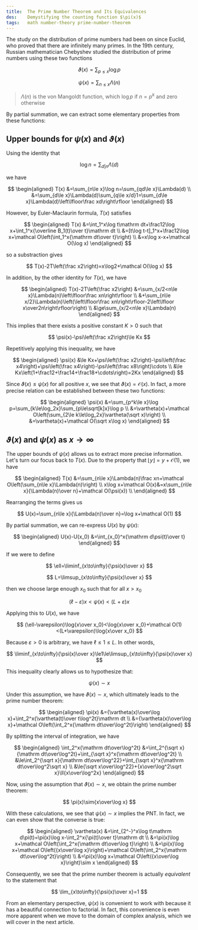 ```yaml
---
title:  The Prime Number Theorem and Its Equivalences
des:    Demystifying the counting function $\pi(x)$
tags:   math number-theory prime-number-theorem
---
```


The study on the distribution of prime numbers had been on since Euclid, who proved that there are infinitely many primes. In the 19th century, Russian mathematician Chebyshev studied the distribution of prime numbers using these two functions

$$
\vartheta(x)=\sum_{p\le x}\log p
$$

$$
\psi(x)=\sum_{n\le x}\Lambda(n)
$$

> $\Lambda(n)$ is the von Mangoldt function, which $\log p$ if $n=p^k$ and zero otherwise

By partial summation, we can extract some elementary properties from these functions:

## Upper bounds for $\psi(x)$ and $\vartheta(x)$

Using the identity that

$$
\log n=\sum_{d|n}\Lambda(d)
$$

we have

$$
\begin{aligned}
T(x)
&=\sum_{n\le x}\log n=\sum_{qd\le x}\Lambda(d) \\
&=\sum_{d\le x}\Lambda(d)\sum_{q\le x/d}1=\sum_{d\le x}\Lambda(d)\left\lfloor\frac xd\right\rfloor
\end{aligned}
$$

However, by Euler-Maclaurin formula, $T(x)$ satisfies

$$
\begin{aligned}
T(x)
&=\int_1^x\log t\mathrm dt+\frac12\log x+\int_1^x{\overline B_1(t)\over t}\mathrm dt \\
&=[t\log t-t]_1^x+\frac12\log x+\mathcal O\left(\int_1^x{\mathrm dt\over t}\right) \\
&=x\log x-x+\mathcal O(\log x)
\end{aligned}
$$

so a substraction gives

$$
T(x)-2T\left(\frac x2\right)=x\log2+\mathcal O(\log x)
$$

In addition, by the other identity for $T(x)$, we have

$$
\begin{aligned}
T(x)-2T\left(\frac x2\right)
&=\sum_{x/2<n\le x}\Lambda(n)\left\lfloor\frac xn\right\rfloor \\
&+\sum_{n\le x/2}\Lambda(n)\left(\left\lfloor\frac xn\right\rfloor-2\left\lfloor x\over2n\right\rfloor\right) \\
&\ge\sum_{x/2<n\le x}\Lambda(n)
\end{aligned}
$$

This implies that there exists a positive constant $K>0$ such that

$$
\psi(x)-\psi\left(\frac x2\right)\le Kx
$$

Repetitively applying this inequality, we have

$$
\begin{aligned}
\psi(x)
&\le Kx+\psi\left(\frac x2\right)-\psi\left(\frac x4\right)+\psi\left(\frac x4\right)-\psi\left(\frac x8\right)\cdots \\
&\le Kx\left(1+\frac12+\frac14+\frac18+\cdots\right)=2Kx
\end{aligned}
$$

Since $\vartheta(x)\le\psi(x)$ for all positive $x$, we see that $\vartheta(x)=\mathcal O(x)$. In fact, a more precise relation can be established between these two functions:

$$
\begin{aligned}
\psi(x)
&=\sum_{p^k\le x}\log p=\sum_{k\le\log_2x}\sum_{p\le\sqrt[k]x}\log p \\
&=\vartheta(x)+\mathcal O\left(\sum_{2\le k\le\log_2x}\vartheta(\sqrt x)\right) \\
&=\vartheta(x)+\mathcal O(\sqrt x\log x)
\end{aligned}
$$

## $\vartheta(x)$ and $\psi(x)$ as $x\to\infty$

The upper bounds of $\psi(x)$ allows us to extract more precise information. Let's turn our focus back to $T(x)$. Due to the property that $\lfloor y\rfloor=y+\mathcal O(1)$, we have

$$
\begin{aligned}
T(x)
&=\sum_{n\le x}\Lambda(n)\frac xn+\mathcal O\left(\sum_{n\le x}\Lambda(n)\right) \\
x\log x+\mathcal O(x)&=x\sum_{n\le x}{\Lambda(n)\over n}+\mathcal O(\psi(x)) \\
\end{aligned}
$$

Rearranging the terms gives us

$$
U(x)=\sum_{n\le x}{\Lambda(n)\over n}=\log x+\mathcal O(1)
$$

By partial summation, we can re-express $U(x)$ by $\psi(x)$:

$$
\begin{aligned}
U(x)-U(x_0)
&=\int_{x_0}^x{\mathrm d\psi(t)\over t}
\end{aligned}
$$

If we were to define

$$
\ell=\liminf_{x\to\infty}{\psi(x)\over x}
$$

$$
L=\limsup_{x\to\infty}{\psi(x)\over x}
$$

then we choose large enough $x_0$ such that for all $x>x_0$

$$
(\ell-\varepsilon)x<\psi(x)<(L+\varepsilon)x
$$

Applying this to $U(x)$, we have

$$
(\ell-\varepsilon)\log{x\over x_0}<\log{x\over x_0}+\mathcal O(1)<(L+\varepsilon)\log{x\over x_0}
$$

Because $\varepsilon>0$ is arbitrary, we have $\ell\le1\le L$. In other words,

$$
\liminf_{x\to\infty}{\psi(x)\over x}\le1\le\limsup_{x\to\infty}{\psi(x)\over x}
$$

This inequality clearly allows us to hypothesize that:

$$
\psi(x)\sim x
$$

Under this assumption, we have $\vartheta(x)\sim x$, which ultimately leads to the prime number theorem:

$$
\begin{aligned}
\pi(x)
&={\vartheta(x)\over\log x}+\int_2^x{\vartheta(t)\over t\log^2t}\mathrm dt \\
&={\vartheta(x)\over\log x}+\mathcal O\left(\int_2^x{\mathrm dt\over\log^2t}\right)
\end{aligned}
$$

By splitting the interval of integration, we have

$$
\begin{aligned}
\int_2^x{\mathrm dt\over\log^2t}
&=\int_2^{\sqrt x}{\mathrm dt\over\log^2t}+\int_{\sqrt x}^x{\mathrm dt\over\log^2t} \\
&\le\int_2^{\sqrt x}{\mathrm dt\over\log^22}+\int_{\sqrt x}^x{\mathrm dt\over\log^2\sqrt x} \\
&\le{\sqrt x\over\log^22}+{x\over\log^2\sqrt x}\ll{x\over\log^2x}
\end{aligned}
$$

Now, using the assumption that $\vartheta(x)\sim x$, we obtain the prime number theorem:

$$
\pi(x)\sim{x\over\log x}
$$

With these calculations, we see that $\psi(x)\sim x$ implies the PNT. In fact, we can even show that the converse is true:

$$
\begin{aligned}
\vartheta(x)
&=\int_{2^-}^x\log t\mathrm d\pi(t)=\pi(x)\log x-\int_2^x{\pi(t)\over t}\mathrm dt \\
&=\pi(x)\log x+\mathcal O\left(\int_2^x{\mathrm dt\over\log t}\right) \\
&=\pi(x)\log x+\mathcal O\left({x\over\log x}\right)+\mathcal O\left(\int_2^x{\mathrm dt\over\log^2t}\right) \\
&=\pi(x)\log x+\mathcal O\left({x\over\log x}\right)\sim x
\end{aligned}
$$

Consequently, we see that the prime number theorem is actually _equivalent_ to the statement that

$$
\lim_{x\to\infty}{\psi(x)\over x}=1
$$

From an elementary perspective, $\psi(x)$ is convenient to work with because it has a beautiful connection to factorial. In fact, this convenience is even more apparent when we move to the domain of complex analysis, which we will cover in the next article.
